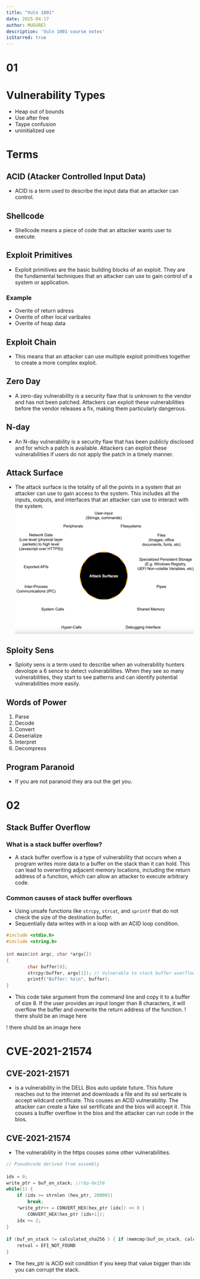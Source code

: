 ```yaml
---
title: "Vuln 1001"
date: 2025-04-17
author: MUGUREl 
description: 'Vuln 1001 course notes' 
isStarred: true
---
```

# 01
# Vulnerability Types
- Heap out of bounds
- Use after free
- Taype confusion
- uninitialized use 

# Terms
## ACID (Atacker Controlled Input Data)
- ACID is a term used to describe the input data that an attacker can control.
## Shellcode 
- Shellcode means a piece of code that an attacker wants user to execute.
## Exploit Primitives
- Exploit primitives are the basic building blocks of an exploit. They are the fundamental techniques that an attacker can use to gain control of a system or application.
### Example 
- Overite of return adress
- Overite of other local varibales
- Overite of heap data
## Exploit Chain
- This means that an attacker can use multiple exploit primitives together to create a more complex exploit.
## Zero Day
- A zero-day vulnerability is a security flaw that is unknown to the vendor and has not been patched. Attackers can exploit these vulnerabilities before the vendor releases a fix, making them particularly dangerous.
## N-day
- An N-day vulnerability is a security flaw that has been publicly disclosed and for which a patch is available. Attackers can exploit these vulnerabilities if users do not apply the patch in a timely manner.
## Attack Surface
- The attack surface is the totality of all the points in a system that an attacker can use to gain access to the system. This includes all the inputs, outputs, and interfaces that an attacker can use to interact with the system.
![Attack Surface](attack-surface.png)
## Sploity Sens
- Sploity sens is a term used to describe when an vulnerability hunters devolope a 6 sence to detect vulnerabilities. When they see so many vulnerabilities, they start to see patterns and can identify potential vulnerabilities more easily.
## Words of Power
1. Parse
2. Decode
3. Convert
4. Deserialize
5. Interpret
6. Decompress
## Program Paranoid
- If you are not paranoid they ara out the get you.

# 02
## Stack Buffer Overflow
### What is a stack buffer overflow?
- A stack buffer overflow is a type of vulnerability that occurs when a program writes more data to a buffer on the stack than it can hold. This can lead to overwriting adjacent memory locations, including the return address of a function, which can allow an attacker to execute arbitrary code.
### Common causes of stack buffer overflows
- Using unsafe functions like `strcpy`, `strcat`, and `sprintf` that do not check the size of the destination buffer.
- Sequentially data writes with in a loop with an ACID loop condition.
``` c
#include <stdio.h>
#include <string.h>

int main(int argc, char *argv[])
{
		char buffer[8];
		strcpy(buffer, argv[1]); // Vulnerable to stack buffer overflow
		printf("Buffer: %s\n", buffer);
}
```
- This code take argument from the command line and copy it to a buffer of size 8. If the user provides an input longer than 8 characters, it will overflow the buffer and overwrite the return address of the function.
! there shuld be an image here

! there shuld be an image here

# CVE-2021-21574
## CVE-2021-21571 
- is a vulnerability in the DELL Bios auto update future. This future reaches out to the internet and downloads a file and its ssl serticate is accept wildcard certificate. This couses an ACID vulnerability. The attacker can create a fake ssl sertificate and the bios will accept it. This couses a buffer overflow in the bios and the attacker can run code in the bios.

## CVE-2021-21574
- The vulnerability in the https couses some other vulnerabilities.

``` c
// Pseudocode derived from assembly

idx = 0;
write_ptr = buf_on_stack; //rbp-0x158
while(1) {
    if (idx >= strnlen (hex_ptr, 20000))
        break;
    *write_ptr++ = CONVERT_HEX(hex_ptr [idx]) << 8 |
        CONVERT_HEX(hex_ptr [idx+1]);
    idx += 2;
}

if (buf_on_stack != calculated_sha256 ) { if (memcmp(buf_on_stack, calculated_sha256, 32) )
    retval = EFI_NOT_FOUND
}
```
- The hex_ptr is ACID exit condition if you keep that value bigger than idx you can corrupt the stack.

